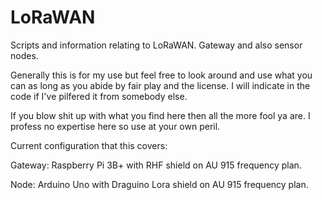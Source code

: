 # LoRaWAN
Scripts and information relating to LoRaWAN. Gateway and also sensor nodes.

Generally this is for my use but feel free to look around and use what you can as long as you abide by fair play and the license. I will indicate in the code if I've pilfered it from somebody else.

If you blow shit up with what you find here then all the more fool ya are. I profess no expertise here so use at your own peril.

Current configuration that this covers:

Gateway: Raspberry Pi 3B+ with RHF shield on AU 915 frequency plan.

Node: Arduino Uno with Draguino Lora shield on AU 915 frequency plan.
